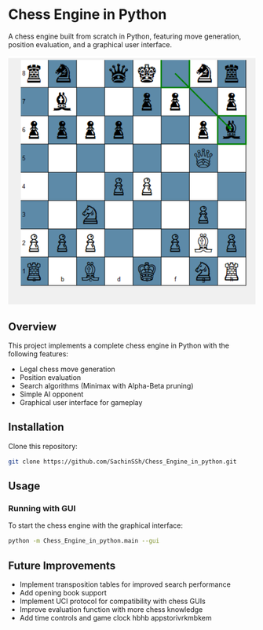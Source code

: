 # Chess Engine in Python

A chess engine built from scratch in Python, featuring move generation, position evaluation, and a graphical user interface.

![Description](image/your_image.png)

## Overview

This project implements a complete chess engine in Python with the following features:
- Legal chess move generation
- Position evaluation
- Search algorithms (Minimax with Alpha-Beta pruning)
- Simple AI opponent
- Graphical user interface for gameplay

## Installation

Clone this repository:
```bash
git clone https://github.com/SachinSSh/Chess_Engine_in_python.git
```

## Usage

### Running with GUI

To start the chess engine with the graphical interface:

```bash
python -m Chess_Engine_in_python.main --gui
```


## Future Improvements

- Implement transposition tables for improved search performance
- Add opening book support
- Implement UCI protocol for compatibility with chess GUIs
- Improve evaluation function with more chess knowledge
- Add time controls and game clock
hbhb appstorivrkmbkem
